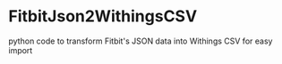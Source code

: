 # FitbitJson2WithingsCSV

python code to transform Fitbit's JSON data into Withings CSV for easy import

